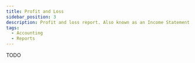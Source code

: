 ```yaml
---
title: Profit and Loss
sidebar_position: 3
description: Profit and loss report. Also known as an Income Statement
tags:
  - Accounting
  - Reports
---
```


TODO